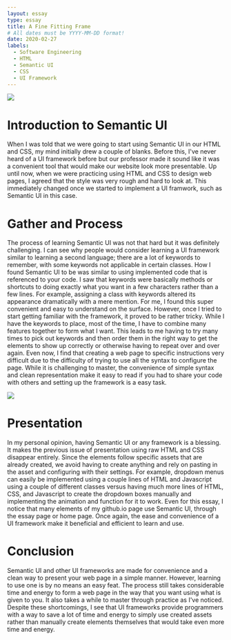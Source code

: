 ```yaml
---
layout: essay
type: essay
title: A Fine Fitting Frame
# All dates must be YYYY-MM-DD format!
date: 2020-02-27
labels:
  - Software Engineering
  - HTML
  - Semantic UI
  - CSS
  - UI Framework
---
```


<img class="ui small left floated rounded image" src="https://external-content.duckduckgo.com/iu/?u=https%3A%2F%2Fdab1nmslvvntp.cloudfront.net%2Fwp-content%2Fuploads%2F2016%2F04%2F1461315888semantic.png&f=1&nofb=1">

# Introduction to Semantic UI
When I was told that we were going to start using Semantic UI in our HTML and CSS, my mind initially drew a couple of blanks. Before this, I've never heard of a UI framework before but our professor made it sound like it was a convenient tool that would make our website look more presentable. Up until now, when we were practicing using HTML and CSS to design web pages, I agreed that the style was very rough and hard to look at. This immediately changed once we started to implement a UI framwork, such as Semantic UI in this case.

# Gather and Process
The process of learning Semantic UI was not that hard but it was definitely challenging. I can see why people would consider learning a UI framework similar to learning a second language; there are a lot of keywords to remember, with some keywords not applicable in certain classes. How I found Semantic UI to be was similar to using implemented code that is referenced to your code. I saw that keywords were basically methods or shortcuts to doing exactly what you want in a few characters rather than a few lines. For example, assigning a class with keywords altered its appearance dramatically with a mere mention. For me, I found this super convenient and easy to understand on the surface. However, once I tried to start getting familiar with the framework, it proved to be rather tricky. While I have the keywords to place, most of the time, I have to combine many features together to form what I want. This leads to me having to try many times to pick out keywords and then order them in the right way to get the elements to show up correctly or otherwise having to repeat over and over again. Even now, I find that creating a web page to specific instructions very difficult due to the difficulty of trying to use all the syntax to configure the page. While it is challenging to master, the convenience of simple syntax and clean representation make it easy to read if you had to share your code with others and setting up the framework is a easy task.

<img class="ui medium right rounded floated image" src="https://cdn.freebiesbug.com/wp-content/uploads/2014/12/semantic-ui-components.jpg">

# Presentation
In my personal opinion, having Semantic UI or any framework is a blessing. It makes the previous issue of presentation using raw HTML and CSS disappear entirely. Since the elements follow specific assets that are already created, we avoid having to create anything and rely on pasting in the asset and configuring with their settings. For example, dropdown menus can easily be implemented using a couple lines of HTML and Javascript using a couple of different classes versus having much more lines of HTML, CSS, and Javascript to create the dropdown boxes manually and implementing the animation and function for it to work. Even for this essay, I notice that many elements of my github.io page use Semantic UI, through the essay page or home page. Once again, the ease and convenience of a UI framework make it beneficial and efficient to learn and use.

# Conclusion
Semantic UI and other UI frameworks are made for convenience and a clean way to present your web page in a simple manner. However, learning to use one is by no means an easy feat. The process still takes considerable time and energy to form a web page in the way that you want using what is given to you. It also takes a while to master through practice as I've noticed. Despite these shortcomings, I see that UI frameworks provide programmers with a way to save a lot of time and energy to simply use created assets rather than manually create elements themselves that would take even more time and energy.

